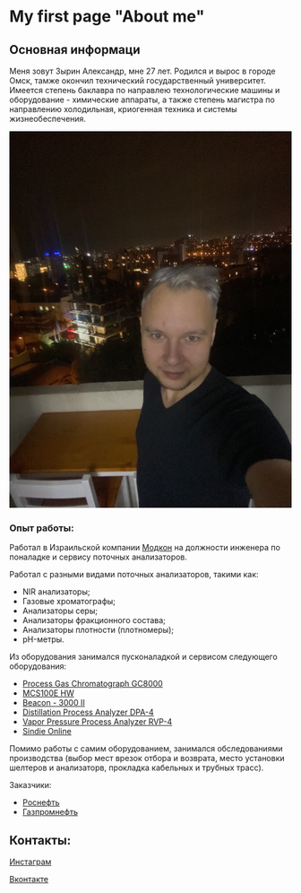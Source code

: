 # My first page "About me"

## Основная информаци

Меня зовут Зырин Александр, мне 27 лет. Родился и вырос в городе Омск, тамже окончил технический государственный университет. Имеется степень баклавра по направлею технологические машины и оборудование - химические аппараты, а также степень магистра по направлению холодильная, криогенная техника и системы жизнеобеспечения.

![Мое фото](MDphoto.jpg)

### Опыт работы:

Работал в Израильской компании [Модкон](https://www.modcon-systems.com) на должности инженера по поналадке и сервису поточных анализаторов. 

Работал с разными видами поточных анализаторов, такими как:
* NIR анализаторы;
* Газовые хроматографы;
* Анализаторы серы;
* Анализаторы фракционного состава;
* Анализаторы плотности (плотномеры);
* pH-метры.

Из оборудования занимался пусконаладкой и сервисом следующего оборудования:

* [Process Gas Chromatograph GC8000](https://www.yokogawa.com/solutions/products-and-services/measurement/analyzers/gas-analyzers/process-gas-chromatographs/process-gas-chromatograph-gc8000/#Details)
* [MCS100E HW](https://www.sick.com/us/en/analyzer-solutions/cems-solutions/mcs100e-hw/c/g285463)
* [Beacon - 3000 II](https://www.modcon-systems.com/project/process-nir-analyzer/)
* [Distillation Process Analyzer DPA-4](https://www.bartec.de/en/products/analyzers-and-measurement-technology/analyzers-and-analyzer-systems/analyzers-bartec-benke/distillation-process-analyzer-dpa-4/)
* [Vapor Pressure Process Analyzer RVP-4](https://www.bartec.de/en/products/analyzers-and-measurement-technology/analyzers-and-analyzer-systems/analyzers-bartec-benke/vapor-pressure-process-analyzer-rvp-4/)
* [Sindie Online](https://www.xos.com/sulfur-online/sindie-online/family?productCategoryId=53596617566)

Помимо работы с самим оборудованием, занимался обследованиями производства (выбор мест врезок отбора и возврата, место установки шелтеров и анализаторв, прокладка кабельных и трубных трасс). 

Заказчики:
* [Роснефть](https://www.rosneft.ru)
* [Газпромнефть](https://www.gazprom-neft.ru)

## Контакты:
[Инстаграм](https://www.instagram.com/alexandrzyrin)

[Вконтакте](https://vk.com/mordecay2212)

